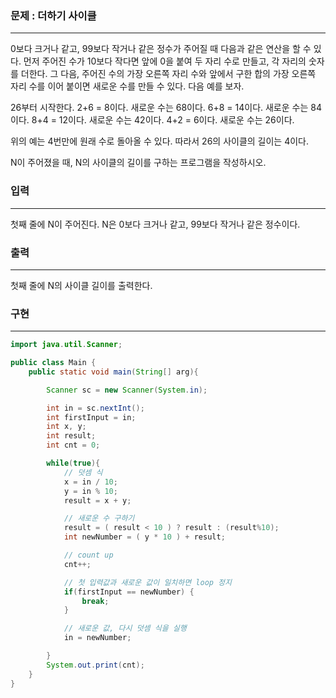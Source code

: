 ### 문제 : 더하기 사이클

<hr >

0보다 크거나 같고, 99보다 작거나 같은 정수가 주어질 때 다음과 같은 연산을 할 수 있다. 먼저 주어진 수가 10보다 작다면 앞에 0을 붙여 두 자리 수로 만들고, 각 자리의 숫자를 더한다. 그 다음, 주어진 수의 가장 오른쪽 자리 수와 앞에서 구한 합의 가장 오른쪽 자리 수를 이어 붙이면 새로운 수를 만들 수 있다. 다음 예를 보자.

26부터 시작한다. 2+6 = 8이다. 새로운 수는 68이다. 6+8 = 14이다. 새로운 수는 84이다. 8+4 = 12이다. 새로운 수는 42이다. 4+2 = 6이다. 새로운 수는 26이다.

위의 예는 4번만에 원래 수로 돌아올 수 있다. 따라서 26의 사이클의 길이는 4이다.

N이 주어졌을 때, N의 사이클의 길이를 구하는 프로그램을 작성하시오.

### 입력

<hr >

첫째 줄에 N이 주어진다. N은 0보다 크거나 같고, 99보다 작거나 같은 정수이다.

### 출력

<hr >

첫째 줄에 N의 사이클 길이를 출력한다.

### 구현

<hr >

~~~ Java
import java.util.Scanner;

public class Main {
    public static void main(String[] arg){

        Scanner sc = new Scanner(System.in);

        int in = sc.nextInt();
        int firstInput = in;
        int x, y;
        int result;
        int cnt = 0;

        while(true){
            // 덧셈 식
            x = in / 10;
            y = in % 10;
            result = x + y;

            // 새로운 수 구하기
            result = ( result < 10 ) ? result : (result%10);
            int newNumber = ( y * 10 ) + result;

            // count up
            cnt++;

            // 첫 입력값과 새로운 값이 일치하면 loop 정지
            if(firstInput == newNumber) {
                break;
            }

            // 새로운 값, 다시 덧셈 식을 실행
            in = newNumber;

        }
        System.out.print(cnt);
    }
}
~~~
